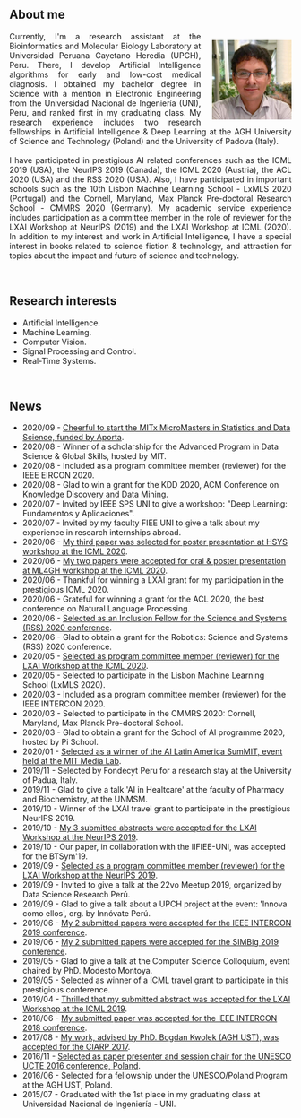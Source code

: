 <h2>About me</h2>
<p>
<img style="float: right; margin: 15px 0px 10px 20px;" src="/dennishnf-photo1.jpg" alt="90" width="142" height="142" /> 
<p align="justify" style="text-indent:0"> 
<!-- <img style="float: left; margin: 15px 20px 10px 0px;" src="/dennishnf-photo.jpg" alt="90" width="142" height="142" /> 
<p align="justify" style="text-indent:0"> -->
Currently, I'm a research assistant at the Bioinformatics and Molecular Biology Laboratory at Universidad Peruana Cayetano Heredia (UPCH), Peru. There, I develop Artificial Intelligence algorithms for early and low-cost medical diagnosis. I obtained my bachelor degree in Science with a mention in Electronic Engineering from the Universidad Nacional de Ingeniería (UNI), Peru, and ranked first in my graduating class. My research experience includes two research fellowships in Artificial Intelligence & Deep Learning at the AGH University of Science and Technology (Poland) and the University of Padova (Italy).
<br/>
<br/>
I have participated in prestigious AI related conferences such as the ICML 2019 (USA), the NeurIPS 2019 (Canada), the ICML 2020 (Austria), the ACL 2020 (USA) and the RSS 2020 (USA). Also, I have participated in important schools such as the 10th Lisbon Machine Learning School - LxMLS 2020 (Portugal) and the Cornell, Maryland, Max Planck Pre-doctoral Research School - CMMRS 2020 (Germany). My academic service experience includes participation as a committee member in the role of reviewer for the LXAI Workshop at NeurIPS (2019) and the LXAI Workshop at ICML (2020). In addition to my interest and work in Artificial Intelligence, I have a special interest in books related to science fiction & technology, and attraction for topics about the impact and future of science and technology.
</p>
</p>
<br/>
<h2>Research interests</h2>
<p>
<ul>
<li>Artificial Intelligence.</li>
<li>Machine Learning.</li>
<li>Computer Vision.</li>
<li>Signal Processing and Control.</li>
<li>Real-Time Systems.</li>
</ul>
</p>
<br/>
<h2>News</h2>
<p>
<ul>
<li>2020/09 - <a href="https://micromasters.mit.edu/ds/">Cheerful to start the MITx MicroMasters in Statistics and Data Science, funded by Aporta</a>.
<li>2020/08 - Winner of a scholarship for the Advanced Program in Data Science & Global Skills, hosted by MIT.</li>
<li>2020/08 - Included as a program committee member (reviewer) for the IEEE EIRCON 2020.</li>
<li>2020/08 - Glad to win a grant for the KDD 2020, ACM Conference on Knowledge Discovery and Data Mining.</li>
<li>2020/07 - Invited by IEEE SPS UNI to give a workshop: "Deep Learning: Fundamentos y Aplicaciones".</li>
<li>2020/07 - Invited by my faculty FIEE UNI to give a talk about my experience in research internships abroad.</li>
<li>2020/06 - <a href="https://sites.google.com/view/hsys2020/papers/accepted-papers">My third paper was selected for poster presentation at HSYS workshop at the ICML 2020</a>.</li>
<li>2020/06 - <a href="https://mlforglobalhealth.org/posters-and-spotlights/">My two papers were accepted for oral & poster presentation at ML4GH workshop at the ICML 2020</a>.</li>
<li>2020/06 - Thankful for winning a LXAI grant for my participation in the prestigious ICML 2020.</li>
<li>2020/06 - Grateful for winning a grant for the ACL 2020, the best conference on Natural Language Processing.</li>
<li>2020/06 - <a href="https://sites.google.com/view/inclusion-2020/inclusion-fellowsbio#h.kvia409tw9k8">Selected as an Inclusion Fellow for the Science and Systems (RSS) 2020 conference</a>.</li>
<li>2020/06 - Glad to obtain a grant for the Robotics: Science and Systems (RSS) 2020 conference.</li>
<li>2020/05 - <a href="https://www.latinxinai.org/icml-2020#workshop-org">Selected as program committee member (reviewer) for the LXAI Workshop at the ICML 2020</a>.</li>
<li>2020/05 - Selected to participate in the Lisbon Machine Learning School (LxMLS 2020).</li>
<li>2020/03 - Included as a program committee member (reviewer) for the IEEE INTERCON 2020.</li>
<li>2020/03 - Selected to participate in the CMMRS 2020: Cornell, Maryland, Max Planck Pre-doctoral School.</li>
<li>2020/03 - Glad to obtain a grant for the School of AI programme 2020, hosted by Pi School.</li>
<li>2020/01 - <a href="http://ailatinsum.mit.edu/">Selected as a winner of the AI Latin America SumMIT, event held at the MIT Media Lab</a>.</li>
<li>2019/11 - Selected by Fondecyt Peru for a research stay at the University of Padua, Italy.</li>
<li>2019/11 - Glad to give a talk 'AI in Healtcare' at the faculty of Pharmacy and Biochemistry, at the UNMSM.</li>
<li>2019/10 - Winner of the LXAI travel grant to participate in the prestigious NeurIPS 2019.</li>
<li>2019/10 - <a href="https://www.latinxinai.org/neurips-2019-presenters">My 3 submitted abstracts were accepted for the LXAI Workshop at the NeurIPS 2019</a>.</li>
<li>2019/10 - Our paper, in collaboration with the IIFIEE-UNI, was accepted for the BTSym'19.</li>
<li>2019/09 - <a href="https://www.latinxinai.org/neurips-2019#nips-org">Selected as a program committee member (reviewer) for the LXAI Workshop at the NeurIPS 2019</a>.</li>
<li>2019/09 - Invited to give a talk at the 22vo Meetup 2019, organized by Data Science Research Perú.</li>
<li>2019/09 - Glad to give a talk about a UPCH project at the event: 'Innova como ellos', org. by Innóvate Perú.</li>
<li>2019/06 - <a href="https://ieeexplore.ieee.org/xpl/conhome/8846111/proceeding">My 2 submitted papers were accepted for the IEEE INTERCON 2019 conference</a>.</li>
<li>2019/06 - <a href="https://simbig.org/SIMBig2019/en/program.html">My 2 submitted papers were accepted for the SIMBig 2019 conference</a>.</li>
<li>2019/05 - Glad to give a talk at the Computer Science Colloquium, event chaired by PhD. Modesto Montoya.</li>
<li>2019/05 - Selected as winner of a ICML travel grant to participate in this prestigious conference.</li>
<li>2019/04 - <a href="https://www.latinxinai.org/icml-2019-presenters">Thrilled that my submitted abstract was accepted for the LXAI Workshop at the ICML 2019</a>.</li>
<li>2018/06 - <a href="https://ieeexplore.ieee.org/xpl/conhome/8484861/proceeding">My submitted paper was accepted for the IEEE INTERCON 2018 conference</a>.</li>
<li>2017/08 - <a href="https://dblp.org/db/conf/ciarp/ciarp2017.html">My work, advised by PhD. Bogdan Kwolek (AGH UST), was accepted for the CIARP 2017</a>.</li>
<li>2016/11 - <a href="http://www.unesco.agh.edu.pl/fileadmin/default/templates/css/j/unesco/system/program_UCTE_2016_v12_2016_12_06x.pdf">Selected as paper presenter and session chair for the UNESCO UCTE 2016 conference, Poland</a>.</li>
<li>2016/06 - Selected for a fellowship under the UNESCO/Poland Program at the AGH UST, Poland.</li>
<li>2015/07 - Graduated with the 1st place in my graduating class at Universidad Nacional de Ingeniería - UNI.</li>
</ul>
</p>
